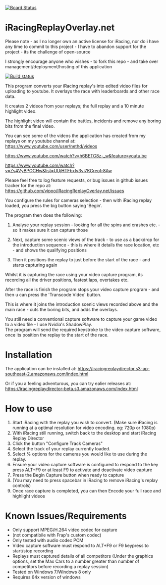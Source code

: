 [![Board Status](https://merlincooper.visualstudio.com/e6f13734-ec60-4c67-b13c-08641fd28b90/aba5fdb2-a95f-4c59-a57a-c7bc2140e80e/_apis/work/boardbadge/7e4ac0d3-9a8d-4dd6-a01a-49909ee3bae6)](https://merlincooper.visualstudio.com/e6f13734-ec60-4c67-b13c-08641fd28b90/_boards/board/t/aba5fdb2-a95f-4c59-a57a-c7bc2140e80e/Microsoft.RequirementCategory)


iRacingReplayOverlay.net
========================

Please note - as I no longer own an active license for iRacing, nor do i have any time to commit to this project - I have to
abandon support for the project - its the challenge of open-source

I strongly encourage anyone who wishes - to fork this repo - and take over management/deployment/hosting of this application




[![Build status](https://ci.appveyor.com/api/projects/status/15batnoaijxhvfjd?svg=true)](https://ci.appveyor.com/project/vipoo/iracingreplayoverlay-net)

This program converts your iRacing replay's into edited video files for uploading to youtube.  It overlays the race with leaderboards and other race data.

It creates 2 videos from your replays; the full replay and a 10 minute highlight video.

The highlight video will contain the battles, incidents and remove any boring bits from the final video.

You can see some of the videos the application has created from my replays on my youtube channel at:
https://www.youtube.com/user/nethd/videos

https://www.youtube.com/watch?v=h6BETG8z-_w&feature=youtu.be

https://www.youtube.com/watch?v=Zs4VyBPOCHw&list=UUjHTFbxIv3vi7KGreofr8Aw

Please feel free to log feature requests, or bug issues in github issues tracker for the repo at: https://github.com/vipoo/iRacingReplayOverlay.net/issues

You configure the rules for cameras selection - then with iRacing replay loaded, you press the big button saying 'Begin'.

The program then does the following:

1. Analyse your replay session - looking for all the spins and crashes etc. - so it makes sure it can capture those

2. Next, capture some scenic views of the track - to use as a backdrop for the introduction sequence - this is where it details the race location, etc - and shows the qualifying positions

3. Then it positions the replay to just before the start of the race - and starts capturing again

Whilst it is capturing the race using your video capture program, its recording all the driver positions, fastest laps, overtakes etc.

After the race is finish the program stops your video capture program - and then u can press the 'Transcode Video' button.

This is where it joins the introduction scenic views recorded above and the main race - cuts the boring bits, and adds the overlays.

You still need a conventional capture software to capture your game video to a video file - I use Nvidia's ShadowPlay.  
The program will send the required keystroke to the video capture software, once its position the replay to the start of the race.

Installation
============

The application can be installed at: https://iracingreplaydirector.s3-ap-southeast-2.amazonaws.com/index.html

Or if you a feeling adventurous, you can try ealier releases at: https://iracingreplaydirector-beta.s3.amazonaws.com/index.html

How to use
===================

1. Start iRacing with the replay you wish to convert. (Make sure iRacing is running at a optimal resolution for video encoding. eg: 720p or 1080p)
2. With iRacing still running, switch back to the desktop and start iRacing Replay Director
3. Click the button "Configure Track Cameras"
4. Select the track of your replay currently loaded.
5. Select % options for the cameras you would like to use during the replay.
6. Ensure your video capture software is configured to respond to the key press ALT+F9 or at least F9 to activate and deactivate video capture
7. Press the Begin Capture button when ready to capture 
8. (You may need to press spacebar in iRacing to remove iRacing's replay controls) 
9. Once race capture is completed, you can then Encode your full race and highlight videos

Known Issues/Requirements
============

* Only support MPEG/H.264 video codec for capture 
* (not compatibile with Frap's custom codec)
* Only tested with audio codec PCM
* Video capture software must respond to ALT+F9 or F9 keypress to start/stop recording
* Replays must captured details of all competitors (Under the graphics options, set the Max Cars to a number greater than number of competitors before recording a replay session)
* Tested on Windows 7/Windows 8 only
* Requires 64x version of windows
